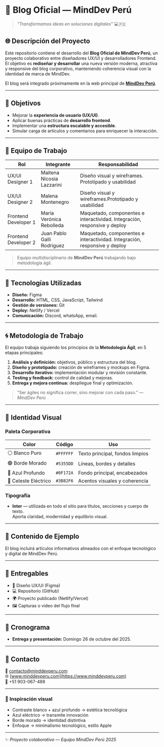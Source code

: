 # 🧠 Blog Oficial — MindDev Perú

> _“Transformamos ideas en soluciones digitales”_ 💻🇵🇪

## 🌐 Descripción del Proyecto

Este repositorio contiene el desarrollo del **Blog Oficial de MindDev Perú**, un proyecto colaborativo entre diseñadores UX/UI y desarrolladores Frontend.  
El objetivo es **rediseñar y desarrollar** una nueva versión moderna, atractiva y responsive del blog corporativo, manteniendo coherencia visual con la identidad de marca de MindDev.

El blog será integrado próximamente en la web principal de **[MindDev Perú](https://www.minddevperu.com)**.

---

## 🎯 Objetivos

- Mejorar la **experiencia de usuario (UX/UI)**.
- Aplicar buenas prácticas de **desarrollo frontend**.
- Implementar una **estructura escalable y accesible**.
- Simular carga de artículos y comentarios para enriquecer la interacción.

---

## 👥 Equipo de Trabajo

| Rol                  | Integrante                 | Responsabilidad                                                           |
| -------------------- | -------------------------- | ------------------------------------------------------------------------- |
| UX/UI Designer 1     | Maitena Nicosia Lazzarini  | Diseño visual y wireframes. Prototipado y usabilidad                      |
| UX/UI Designer 2     | Malena Montenegro          | Diseño visual y wireframes.Prototipado y usabilidad                       |
| Frontend Developer 1 | María Verónica Rebolleda   | Maquetado, componentes e interactividad. Integración, responsive y deploy |
| Frontend Developer 2 | Juan Pablo Galli Rodriguez | Maquetado, componentes e interactividad. Integración, responsive y deploy |

> Equipo multidisciplinario de **MindDev Perú** trabajando bajo metodología ágil.

---

## 🧩 Tecnologías Utilizadas

- **Diseño:** Figma
- **Desarrollo:** HTML, CSS, JavaScript, Tailwind
- **Gestión de versiones:** Git
- **Deploy:** Netlify / Vercel
- **Comunicación:** Discord, whatsApp, email.

---

## 🌀 Metodología de Trabajo

El equipo trabaja siguiendo los principios de la **Metodología Ágil**, en 5 etapas principales:

1. **Análisis y definición:** objetivos, público y estructura del blog.
2. **Diseño y prototipado:** creación de wireframes y mockups en Figma.
3. **Desarrollo iterativo:** implementación modular y revisión constante.
4. **Testing y feedback:** control de calidad y mejoras.
5. **Entrega y mejora continua:** despliegue final y optimización.

> “Ser ágiles no significa correr, sino mejorar con cada paso.” — _MindDev Perú_

---

## 🎨 Identidad Visual

### Paleta Corporativa

| Color                | Código    | Uso                             |
| -------------------- | --------- | ------------------------------- |
| ⚪ Blanco Puro       | `#FFFFFF` | Texto principal, fondos limpios |
| 🟣 Borde Morado      | `#5355DD` | Líneas, bordes y detalles       |
| 🔵 Azul Profundo     | `#0F172A` | Fondo principal, encabezados    |
| 💠 Celeste Eléctrico | `#3B82F6` | Acentos visuales y coherencia   |

### Tipografía

- **Inter** — utilizada en todo el sitio para títulos, secciones y cuerpo de texto.  
  Aporta claridad, modernidad y equilibrio visual.

---

## 📰 Contenido de Ejemplo

El blog incluirá artículos informativos alineados con el enfoque tecnológico y digital de MindDev Perú.

---

## 🚀 Entregables

- 🎨 Diseño UX/UI (Figma)
- 💻 Repositorio (GitHub)
- 🌍 Proyecto publicado (Netlify/Vercel)
- 🖼️ Capturas o video del flujo final

---

## 📅 Cronograma

- **Entrega y presentación:** Domingo 26 de octubre del 2025.

---

## 💬 Contacto

📧 contacto@minddevperu.com  
🌐 [www.minddevperu.com](https://www.minddevperu.com)  
📱 +51 903-067-489

---

### 🧭 Inspiración visual

- Contraste blanco + azul profundo → estética tecnológica
- Azul eléctrico → transmite innovación
- Borde morado → identidad distintiva
- Enfoque → minimalismo tecnológico, estilo Apple

---

✨ _Proyecto colaborativo — Equipo MindDev Perú 2025_
